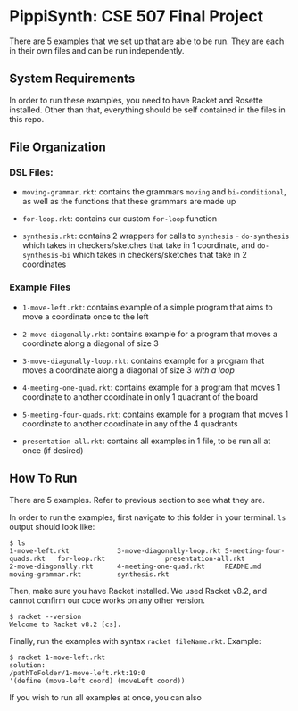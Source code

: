 # PippiSynth: CSE 507 Final Project

There are 5 examples that we set up that are able to be run. They are each in their own files and can be run independently. 

## System Requirements

In order to run these examples, you need to have Racket and Rosette installed. Other than that, everything should be self contained in the files in this repo. 

## File Organization

### DSL Files:
* `moving-grammar.rkt`: contains the grammars `moving` and `bi-conditional`, as well as the functions that these grammars are made up 

* `for-loop.rkt`: contains our custom `for-loop` function

* `synthesis.rkt`: contains 2 wrappers for calls to `synthesis` - `do-synthesis` which takes in checkers/sketches that take in 1 coordinate, and `do-synthesis-bi` which takes in checkers/sketches that take in 2 coordinates

### Example Files

* `1-move-left.rkt`: contains example of a simple program that aims to move a coordinate once to the left

* `2-move-diagonally.rkt`: contains example for a program that moves a coordinate along a diagonal of size 3

* `3-move-diagonally-loop.rkt`: contains example for a program that moves a coordinate along a diagonal of size 3 *with a loop*

* `4-meeting-one-quad.rkt`: contains example for a program that moves 1 coordinate to another coordinate in only 1 quadrant of the board

* `5-meeting-four-quads.rkt`: contains example for a program that moves 1 coordinate to another coordinate in any of the 4 quadrants

* `presentation-all.rkt`: contains all examples in 1 file, to be run all at once (if desired)


## How To Run

There are 5 examples. Refer to previous section to see what they are. 

In order to run the examples, first navigate to this folder in your terminal. `ls` output should look like:

```
$ ls
1-move-left.rkt            3-move-diagonally-loop.rkt 5-meeting-four-quads.rkt   for-loop.rkt               presentation-all.rkt
2-move-diagonally.rkt      4-meeting-one-quad.rkt     README.md                  moving-grammar.rkt         synthesis.rkt
```

Then, make sure you have Racket installed. We used Racket v8.2, and cannot confirm our code works on any other version. 

```
$ racket --version
Welcome to Racket v8.2 [cs].
```

Finally, run the examples with syntax `racket fileName.rkt`. Example:

```
$ racket 1-move-left.rkt
solution:
/pathToFolder/1-move-left.rkt:19:0
'(define (move-left coord) (moveLeft coord))
```

If you wish to run all examples at once, you can also 